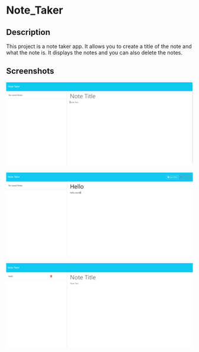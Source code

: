 # Note_Taker

## Description

This project is a note taker app. It allows you to create a title of the note and what the note is. It displays the notes and you can also delete the notes.

## Screenshots

![alt text](Develop/images/image.png)

![alt text](Develop/images/image-1.png)

![alt text](Develop/images/image-2.png)
